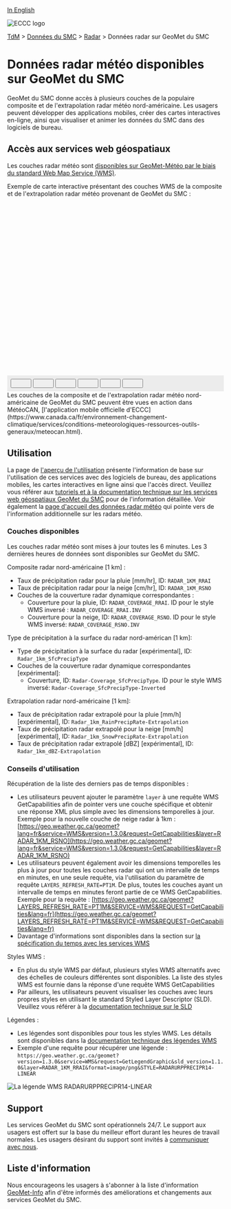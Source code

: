 [In English](readme_radar_geomet_en.md)

![ECCC logo](../../img_eccc-logo.png)

[TdM](../../readme_fr.md) > [Données du SMC](../readme_fr.md) > [Radar](readme_radar_fr.md) > Données radar sur GeoMet du SMC

# Données radar météo disponibles sur GeoMet du SMC

GeoMet du SMC donne accès à plusieurs couches de la populaire composite et de l'extrapolation radar météo nord-américaine. Les usagers peuvent développer des applications mobiles, créer des cartes interactives en-ligne, ainsi que visualiser et animer les données du SMC dans des logiciels de bureau.


## Accès aux services web géospatiaux

Les couches radar météo sont [disponibles sur GeoMet-Météo par le biais du standard Web Map Service (WMS)](../../msc-geomet/readme_fr.md).

Exemple de carte interactive présentant des couches WMS de la composite et de l'extrapolation radar météo provenant de GeoMet du SMC :

<div id="map" style="height: 400px; position: relative">
  <div id="legend-popup">
  <div id="legend-popup-content">
    <img id="legend-img" src=""/>
  </div>
</div>
</div>
<div id="controller" role="group" aria-label="Animation controls" style="background: #ececec; padding: 0.5rem;">
  <button id="fast-backward" class="btn btn-primary btn-sm" type="button"><i class="fa fa-fast-backward" style="padding: 0rem 1rem"></i></button>
  <button id="step-backward" class="btn btn-primary btn-sm" type="button"><i class="fa fa-step-backward" style="padding: 0rem 1rem"></i></button>
  <button id="play-pause" class="btn btn-primary btn-sm" type="button"><i class="fa fa-play" style="padding: 0rem 1rem"></i></button>
  <button id="step-forward" class="btn btn-primary btn-sm" type="button"><i class="fa fa-step-forward" style="padding: 0rem 1rem"></i></button>
  <button id="fast-forward" class="btn btn-primary btn-sm" type="button"><i class="fa fa-fast-forward" style="padding: 0rem 1rem"></i></button>
  <button id="exportmap" class="btn btn-primary btn-sm" type="button"><i class="fa fa-download" style="padding: 0rem 1rem"></i></button>
  <a id="image-download" download="msc-geomet_web-map_export.png"></a>
  <span id="info" style="padding-left: 0.5rem;cursor: pointer;"></span>
</div>
Les couches de la composite et de l'extrapolation radar météo nord-américaine de GeoMet du SMC peuvent être vues en action dans MétéoCAN, [l'application mobile officielle d'ECCC](https://www.canada.ca/fr/environnement-changement-climatique/services/conditions-meteorologiques-ressources-outils-generaux/meteocan.html).


## Utilisation

La page de [l'aperçu de l'utilisation](../../usage/readme_fr.md) présente l'information de base sur l'utilisation de ces services avec des logiciels de bureau, des applications mobiles, les cartes interactives en ligne ainsi que l'accès direct. Veuillez vous référer aux [tutoriels et à la documentation technique sur les services web géospatiaux GeoMet du SMC](../../msc-geomet/readme_fr.md) pour de l'information détaillée. Voir également la [page d'accueil des données radar météo](readme_radar_fr.md) qui pointe vers de l'information additionnelle sur les radars météo.

### Couches disponibles

Les couches radar météo sont mises à jour toutes les 6 minutes. Les 3 dernières heures de données sont disponibles sur GeoMet du SMC.

Composite radar nord-américaine [1 km] :

* Taux de précipitation radar pour la pluie [mm/hr], ID: `RADAR_1KM_RRAI`
* Taux de précipitation radar pour la neige [cm/hr], ID: `RADAR_1KM_RSNO`
* Couches de la couverture radar dynamique correspondantes :
    * Couverture pour la pluie, ID: `RADAR_COVERAGE_RRAI`. ID pour le style WMS inversé : `RADAR_COVERAGE_RRAI.INV`
    * Couverture pour la neige, ID: `RADAR_COVERAGE_RSNO`. ID pour le style WMS inversé: `RADAR_COVERAGE_RSNO.INV`

Type de précipitation à la surface du radar nord-américan [1 km]:

* Type de précipitation à la surface du radar [expérimental], ID: `Radar_1km_SfcPrecipType`
* Couches de la couverture radar dynamique correspondantes [expérimental]:
    * Couverture, ID: `Radar-Coverage_SfcPrecipType`. ID pour le style WMS inversé: `Radar-Coverage_SfcPrecipType-Inverted`

Extrapolation radar nord-américaine [1 km]:

* Taux de précipitation radar extrapolé pour la pluie [mm/h] [expérimental], ID: `Radar_1km_RainPrecipRate-Extrapolation`
* Taux de précipitation radar extrapolé pour la neige [mm/h] [expérimental], ID: `Radar_1km_SnowPrecipRate-Extrapolation`
* Taux de précipitation radar extrapolé [dBZ] [expérimental], ID: `Radar_1km_dBZ-Extrapolation`

### Conseils d'utilisation

Récupération de la liste des derniers pas de temps disponibles :

* Les utilisateurs peuvent ajouter le paramètre `layer` à une requête WMS GetCapabilities afin de pointer vers une couche spécifique et obtenir une réponse XML plus simple avec les dimensions temporelles à jour. Exemple pour la nouvelle couche de neige radar à 1km : [https://geo.weather.gc.ca/geomet?lang=fr&service=WMS&version=1.3.0&request=GetCapabilities&layer=RADAR_1KM_RSNO](https://geo.weather.gc.ca/geomet?lang=fr&service=WMS&version=1.3.0&request=GetCapabilities&layer=RADAR_1KM_RSNO)
* Les utilisateurs peuvent également avoir les dimensions temporelles les plus à jour pour toutes les couches radar qui ont un intervalle de temps en minutes, en une seule requête, via l'utilisation du paramètre de requête `LAYERS_REFRESH_RATE=PT1M`. De plus, toutes les couches ayant un intervalle de temps en minutes feront partie de ce WMS GetCapabilities. Exemple pour la requête : [https://geo.weather.gc.ca/geomet?LAYERS_REFRESH_RATE=PT1M&SERVICE=WMS&REQUEST=GetCapabilities&lang=fr](https://geo.weather.gc.ca/geomet?LAYERS_REFRESH_RATE=PT1M&SERVICE=WMS&REQUEST=GetCapabilities&lang=fr)
* Davantage d'informations sont disponibles dans la section sur [la spécification du temps avec les services WMS](../../../msc-geomet/web-services_fr#specification-du-temps)

Styles WMS :

* En plus du style WMS par défaut, plusieurs styles WMS alternatifs avec des échelles de couleurs différentes sont disponibles. La liste des styles WMS est fournie dans la réponse d'une requête WMS GetCapabilities
* Par ailleurs, les utilisateurs peuvent visualiser les couches avec leurs propres styles en utilisant le standard Styled Layer Descriptor (SLD). Veuillez vous référer à la [documentation technique sur le SLD](https://eccc-msc.github.io/open-data/msc-geomet/wms_fr/#handling-styles)

Légendes :

* Les légendes sont disponibles pour tous les styles WMS. Les détails sont disponibles dans la [documentation technique des légendes WMS](https://eccc-msc.github.io/open-data/msc-geomet/wms_fr/#handling-styles)
* Exemple d'une requête pour récupérer une légende : `https://geo.weather.gc.ca/geomet?version=1.3.0&service=WMS&request=GetLegendGraphic&sld_version=1.1.0&layer=RADAR_1KM_RRAI&format=image/png&STYLE=RADARURPPRECIPR14-LINEAR`

![La légende WMS RADARURPPRECIPR14-LINEAR](https://geo.weather.gc.ca/geomet?version=1.3.0&service=WMS&request=GetLegendGraphic&sld_version=1.1.0&layer=RADAR_1KM_RRAI&format=image/png&STYLE=RADARURPPRECIPR14-LINEAR)


## Support

Les services GeoMet du SMC sont opérationnels 24/7. Le support aux usagers est offert sur la base du meilleur effort durant les heures de travail normales. Les usagers désirant du support sont invités à [communiquer avec nous](https://weather.gc.ca/mainmenu/contact_us_e.html).


## Liste d'information

Nous encourageons les usagers à s'abonner à la liste d'information [GeoMet-Info](https://comm.collab.science.gc.ca/mailman3/postorius/lists/geomet-info/) afin d'être informés des améliorations et changements aux services GeoMet du SMC.

<style>
  #legend-img {
    margin: 0px;
  }
  #legend-popup {
    position: absolute;
    top: 40px;
    right: 8px;
    z-index: 2;
  }
  .legend-switch{
    top: 8px;
    right: .5em;
  }
  .ol-touch .legend-switch {
    top: 80px;
  }
  .distinguish-switch{
    top: 8px;
    right: 2.25em;
    width: 10rem;
  }
  .ol-touch .distinguish-switch{
    top: 80px;
  }
  .distinguish-switch.ol-unselectable.ol-control button{
    width: 10rem;
  }
</style>

<link rel="stylesheet" href="https://cdn.jsdelivr.net/npm/ol@v7.3.0/ol.css" type="text/css"/>
<script src="https://cdn.polyfill.io/v2/polyfill.min.js?features=requestAnimationFrame,Element.prototype.classList,URL"></script>
<script src="https://cdn.jsdelivr.net/npm/ol@v7.3.0/dist/ol.js"></script>
<script src="https://cdnjs.cloudflare.com/ajax/libs/FileSaver.js/1.3.3/FileSaver.min.js"></script>
<script>
    function isIE() {
      return window.navigator.userAgent.match(/(MSIE|Trident)/);
    }
    var head = document.getElementsByTagName('head')[0];
    var js = document.createElement("script");
    js.type = "text/javascript";
    if (isIE())
    {
        js.src = "../../../js/radar_ie.js";
        document.getElementById("controller").setAttribute("hidden", true);
    }
    else
    {
        js.src = "../../../js/radar.js";
    }
    head.appendChild(js);
</script>